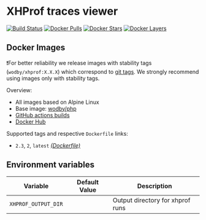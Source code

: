 # XHProf traces viewer

[![Build Status](https://github.com/wodby/xhprof/workflows/Build%20docker%20image/badge.svg)](https://github.com/wodby/xhprof/actions)
[![Docker Pulls](https://img.shields.io/docker/pulls/wodby/xhprof.svg)](https://hub.docker.com/r/wodby/xhprof)
[![Docker Stars](https://img.shields.io/docker/stars/wodby/xhprof.svg)](https://hub.docker.com/r/wodby/xhprof)
[![Docker Layers](https://images.microbadger.com/badges/image/wodby/xhprof.svg)](https://microbadger.com/images/wodby/xhprof)

## Docker Images

❗For better reliability we release images with stability tags (`wodby/xhprof:X.X.X`) which correspond to [git tags](https://github.com/wodby/xhprof/releases). We strongly recommend using images only with stability tags. 

Overview:

- All images based on Alpine Linux
- Base image: [wodby/php](https://github.com/wodby/php)
- [GitHub actions builds](https://github.com/wodby/xhprof/actions) 
- [Docker Hub](https://hub.docker.com/r/wodby/xhprof)

Supported tags and respective `Dockerfile` links:

- `2.3`, `2`, `latest` [_(Dockerfile)_](https://github.com/wodby/xhprof/tree/master/Dockerfile)

## Environment variables

| Variable     | Default Value  | Description            |
| ------------ | -------------- | ---------------------- |
| `XHPROF_OUTPUT_DIR`  |          | Output directory for xhprof runs |
